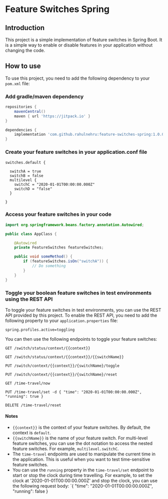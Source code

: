 # Feature Switches Spring

## Introduction
This project is a simple implementation of feature switches in Spring Boot. It is a simple way to enable or disable features in your application without changing the code.

## How to use
To use this project, you need to add the following dependency to your `pom.xml` file:

### Add gradle/maven dependency

```groovy
repositories {
    mavenCentral()
    maven { url 'https://jitpack.io' }
}

dependencies {
    implementation 'com.github.rahulnehru:feature-switches-spring:1.0.0'
}
```

### Create your feature switches in your application.conf file

```hocon
switches.default {

  switchA = true
  switchB = false
  multilevel {
    switchC = "2020-01-01T00:00:00.000Z"
    switchD = "false"
  }

}
```

### Access your feature switches in your code

```java
import org.springframework.beans.factory.annotation.Autowired;

public class AppClass {

    @Autowired
    private FeatureSwitches featureSwitches;

    public void someMethod() {
        if (featureSwitches.isOn("switchA")) {
            // Do something
        }
    }
}
```

### Toggle your boolean feature switches in test environments using the REST API 

To toggle your feature switches in test environments, you can use the REST API provided by this project. To enable the REST API, you need to add the following property to your `application.properties` file:

```properties
spring.profiles.active=toggling
```

You can then use the following endpoints to toggle your feature switches:
```http request
GET /switch/status/context/{{context}}

GET /switch/status/context/{{context}}/{{switchName}}

PUT /switch/context/{{context}}/{switchName}/toggle

PUT /switch/context/{{context}}/{switchName}/reset

GET /time-travel/now

PUT /time-travel/set -d { "time": "2020-01-01T00:00:00.000Z", "running": true }

DELETE /time-travel/reset
```

#### Notes
- `{{context}}` is the context of your feature switches. By default, the context is `default`.
- `{{switchName}}` is the name of your feature switch. For multi-level feature switches, you can use the dot notation to access the nested feature switches. For example, `multilevel.switchC`.
- The `time-travel` endpoints are used to manipulate the current time in the application. This is useful when you want to test time-sensitive feature switches.
- You can use the `running` property in the `time-travel/set` endpoint to start or stop the clock during time travelling. For example, to set the clock at '2020-01-01T00:00:00.000Z' and stop the clock, you can use the following request body: `{ "time": "2020-01-01T00:00:00.000Z", "running": false }




